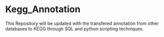 # Kegg_Annotation


This Repository will be updated with the transfered annotation from other databases to KEGG through SQL and python scripting techniques.
